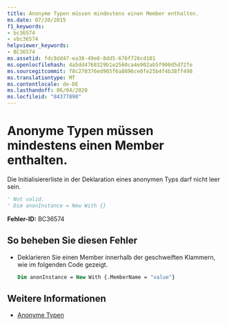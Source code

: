 ```yaml
---
title: Anonyme Typen müssen mindestens einen Member enthalten.
ms.date: 07/20/2015
f1_keywords:
- bc36574
- vbc36574
helpviewer_keywords:
- BC36574
ms.assetid: fdc8dd47-ea38-49e8-8dd5-676f726cd101
ms.openlocfilehash: 4a5dd4768329b1e2560ca4e902ab5f900d5d72fe
ms.sourcegitcommit: f8c270376ed905f6a8896ce0fe25b4f4b38ff498
ms.translationtype: MT
ms.contentlocale: de-DE
ms.lasthandoff: 06/04/2020
ms.locfileid: "84377898"
---
```

# <a name="anonymous-type-must-contain-at-least-one-member"></a>Anonyme Typen müssen mindestens einen Member enthalten.
Die Initialisiererliste in der Deklaration eines anonymen Typs darf nicht leer sein.  
  
```vb  
' Not valid.  
' Dim anonInstance = New With {}  
```  
  
 **Fehler-ID:** BC36574  
  
## <a name="to-correct-this-error"></a>So beheben Sie diesen Fehler  
  
- Deklarieren Sie einen Member innerhalb der geschweiften Klammern, wie im folgenden Code gezeigt.  
  
    ```vb  
    Dim anonInstance = New With {.MemberName = "value"}  
    ```  
  
## <a name="see-also"></a>Weitere Informationen

- [Anonyme Typen](../programming-guide/language-features/objects-and-classes/anonymous-types.md)
